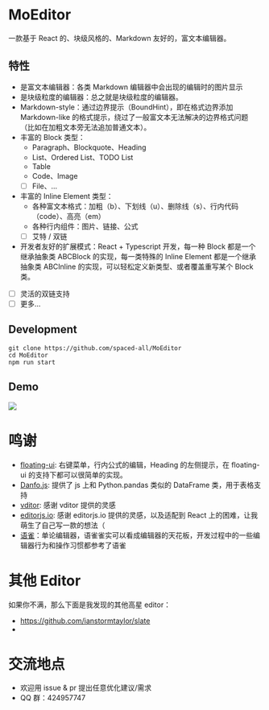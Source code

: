 # MoEditor

一款基于 React 的、块级风格的、Markdown 友好的，富文本编辑器。

## 特性

- 是富文本编辑器：各类 Markdown 编辑器中会出现的编辑时的图片显示
- 是块级粒度的编辑器：总之就是块级粒度的编辑器。
- Markdown-style：通过边界提示（BoundHint），即在格式边界添加 Markdown-like 的格式提示，绕过了一般富文本无法解决的边界格式问题（比如在加粗文本旁无法追加普通文本）。
- 丰富的 Block 类型：
  - Paragraph、Blockquote、Heading
  - List、Ordered List、TODO List
  - Table
  - Code、Image
  - [ ] File、...
- 丰富的 Inline Element 类型：
  - 各种富文本格式：加粗（b）、下划线（u）、删除线（s）、行内代码（code）、高亮（em）
  - 各种行内组件：图片、链接、公式
  - [ ] 艾特 / 双链
- 开发者友好的扩展模式：React + Typescript 开发，每一种 Block 都是一个继承抽象类 ABCBlock 的实现，每一类特殊的 Inline Element 都是一个继承抽象类 ABCInline 的实现，可以轻松定义新类型、或者覆盖重写某个 Block 类。
- [ ] 灵活的双链支持
- [ ] 更多...

## Development

```shell
git clone https://github.com/spaced-all/MoEditor
cd MoEditor
npm run start
```

## Demo

![](latest.png)

# 鸣谢

- [floating-ui](https://github.com/floating-ui/floating-ui/): 右键菜单，行内公式的编辑，Heading 的左侧提示，在 floating-ui 的支持下都可以很简单的实现。
- [Danfo.js](https://github.com/javascriptdata/danfojs): 提供了 js 上和 Python.pandas 类似的 DataFrame 类，用于表格支持
- [vditor](https://github.com/Vanessa219/vditor): 感谢 vditor 提供的灵感
- [editorjs.io](https://github.com/codex-team/editor.js): 感谢 editorjs.io 提供的灵感，以及适配到 React 上的困难，让我萌生了自己写一款的想法（
- [语雀](https://www.yuque.com/)：单论编辑器，语雀雀实可以看成编辑器的天花板，开发过程中的一些编辑器行为和操作习惯都参考了语雀

# 其他 Editor

如果你不满，那么下面是我发现的其他高星 editor：

- https://github.com/ianstormtaylor/slate
- 

# 交流地点

- 欢迎用 issue & pr 提出任意优化建议/需求
- QQ 群：424957747
